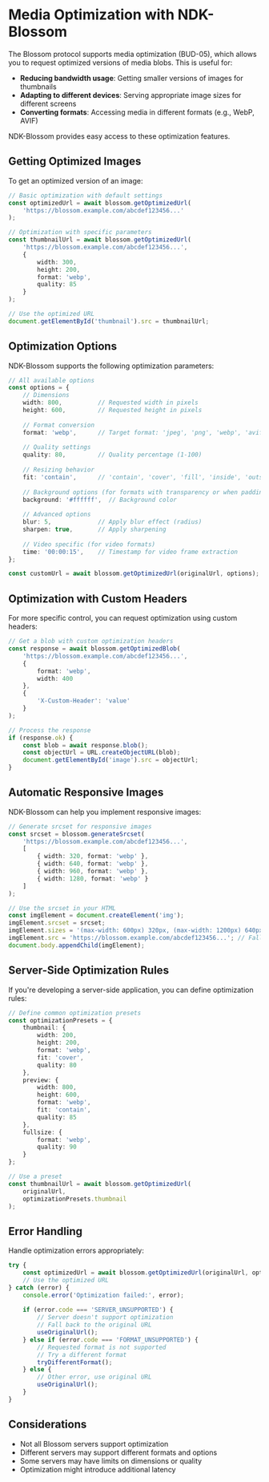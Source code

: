 # Media Optimization with NDK-Blossom

The Blossom protocol supports media optimization (BUD-05), which allows you to request optimized versions of media blobs. This is useful for:

- **Reducing bandwidth usage**: Getting smaller versions of images for thumbnails
- **Adapting to different devices**: Serving appropriate image sizes for different screens
- **Converting formats**: Accessing media in different formats (e.g., WebP, AVIF)

NDK-Blossom provides easy access to these optimization features.

## Getting Optimized Images

To get an optimized version of an image:

```typescript
// Basic optimization with default settings
const optimizedUrl = await blossom.getOptimizedUrl(
    'https://blossom.example.com/abcdef123456...'
);

// Optimization with specific parameters
const thumbnailUrl = await blossom.getOptimizedUrl(
    'https://blossom.example.com/abcdef123456...',
    {
        width: 300,
        height: 200,
        format: 'webp',
        quality: 85
    }
);

// Use the optimized URL
document.getElementById('thumbnail').src = thumbnailUrl;
```

## Optimization Options

NDK-Blossom supports the following optimization parameters:

```typescript
// All available options
const options = {
    // Dimensions
    width: 800,          // Requested width in pixels
    height: 600,         // Requested height in pixels
    
    // Format conversion
    format: 'webp',      // Target format: 'jpeg', 'png', 'webp', 'avif', etc.
    
    // Quality settings
    quality: 80,         // Quality percentage (1-100)
    
    // Resizing behavior
    fit: 'contain',      // 'contain', 'cover', 'fill', 'inside', 'outside'
    
    // Background options (for formats with transparency or when padding is needed)
    background: '#ffffff',  // Background color
    
    // Advanced options
    blur: 5,             // Apply blur effect (radius)
    sharpen: true,       // Apply sharpening
    
    // Video specific (for video formats)
    time: '00:00:15',    // Timestamp for video frame extraction
};

const customUrl = await blossom.getOptimizedUrl(originalUrl, options);
```

## Optimization with Custom Headers

For more specific control, you can request optimization using custom headers:

```typescript
// Get a blob with custom optimization headers
const response = await blossom.getOptimizedBlob(
    'https://blossom.example.com/abcdef123456...',
    {
        format: 'webp',
        width: 400
    },
    {
        'X-Custom-Header': 'value'
    }
);

// Process the response
if (response.ok) {
    const blob = await response.blob();
    const objectUrl = URL.createObjectURL(blob);
    document.getElementById('image').src = objectUrl;
}
```

## Automatic Responsive Images

NDK-Blossom can help you implement responsive images:

```typescript
// Generate srcset for responsive images
const srcset = blossom.generateSrcset(
    'https://blossom.example.com/abcdef123456...',
    [
        { width: 320, format: 'webp' },
        { width: 640, format: 'webp' },
        { width: 960, format: 'webp' },
        { width: 1280, format: 'webp' }
    ]
);

// Use the srcset in your HTML
const imgElement = document.createElement('img');
imgElement.srcset = srcset;
imgElement.sizes = '(max-width: 600px) 320px, (max-width: 1200px) 640px, 960px';
imgElement.src = 'https://blossom.example.com/abcdef123456...'; // Fallback
document.body.appendChild(imgElement);
```

## Server-Side Optimization Rules

If you're developing a server-side application, you can define optimization rules:

```typescript
// Define common optimization presets
const optimizationPresets = {
    thumbnail: {
        width: 200,
        height: 200,
        format: 'webp',
        fit: 'cover',
        quality: 80
    },
    preview: {
        width: 800,
        height: 600,
        format: 'webp',
        fit: 'contain',
        quality: 85
    },
    fullsize: {
        format: 'webp',
        quality: 90
    }
};

// Use a preset
const thumbnailUrl = await blossom.getOptimizedUrl(
    originalUrl,
    optimizationPresets.thumbnail
);
```

## Error Handling

Handle optimization errors appropriately:

```typescript
try {
    const optimizedUrl = await blossom.getOptimizedUrl(originalUrl, options);
    // Use the optimized URL
} catch (error) {
    console.error('Optimization failed:', error);
    
    if (error.code === 'SERVER_UNSUPPORTED') {
        // Server doesn't support optimization
        // Fall back to the original URL
        useOriginalUrl();
    } else if (error.code === 'FORMAT_UNSUPPORTED') {
        // Requested format is not supported
        // Try a different format
        tryDifferentFormat();
    } else {
        // Other error, use original URL
        useOriginalUrl();
    }
}
```

## Considerations

- Not all Blossom servers support optimization
- Different servers may support different formats and options
- Some servers may have limits on dimensions or quality
- Optimization might introduce additional latency 